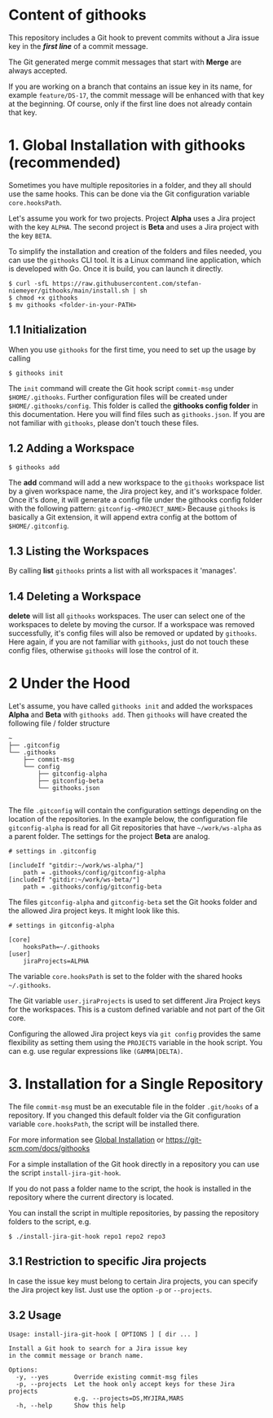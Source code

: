 # Content of githooks

This repository includes a Git hook to prevent commits without a Jira issue key in the ***first line*** of a commit message.

The Git generated merge commit messages that start with **Merge** are always accepted.

If you are working on a branch that contains an issue key in its name, for example `feature/DS-17`,
the commit message will be enhanced with that key at the beginning.
Of course, only if the first line does not already contain that key.

<a name="global-installation"></a>
# 1. Global Installation with githooks (recommended)

Sometimes you have multiple repositories in a folder, and they all should use the same hooks.
This can be done via the Git configuration variable `core.hooksPath`.

Let's assume you work for two projects. Project **Alpha** uses a Jira project with the key `ALPHA`.
The second project is **Beta** and uses a Jira project with the key `BETA`.

To simplify the installation and creation of the folders and files needed, you can use the `githooks`
CLI tool. It is a Linux command line application, which is developed with Go.
Once it is build, you can launch it directly.

```shell
$ curl -sfL https://raw.githubusercontent.com/stefan-niemeyer/githooks/main/install.sh | sh
$ chmod +x githooks
$ mv githooks <folder-in-your-PATH>
```

## 1.1 Initialization
When you use `githooks` for the first time, you need to set up the usage by calling
```shell
$ githooks init
```

The `init` command will create the Git hook script `commit-msg` under `$HOME/.githooks`. Further configuration files
will be created under `$HOME/.githooks/config`. This folder is called the **githooks config folder** in this documentation.
Here you will find files such as `githooks.json`. 
If you are not familiar with `githooks`, please don't touch these files.

## 1.2 Adding a Workspace

```shell
$ githooks add
```
The **add** command will add a new workspace to the `githooks` workspace list by a given workspace name, 
the Jira project key, and it's workspace folder.
Once it's done, it will generate a config file under the githooks config folder with the following pattern: `gitconfig-<PROJECT_NAME>` 
Because `githooks` is basically a Git extension, it will append extra config at the bottom of `$HOME/.gitconfig`.

## 1.3 Listing the Workspaces
By calling **list** `githooks` prints a list with all workspaces it 'manages'.

## 1.4 Deleting a Workspace
**delete** will list all `githooks` workspaces. The user can select one of the workspaces to delete by moving the cursor.
If a workspace was removed successfully, it's config files will also be removed or updated by `githooks`.
Here again, if you are not familiar with `githooks`, just do not touch these config files,
otherwise `githooks` will lose the control of it. 

# 2 Under the Hood
Let's assume, you have called `githooks init` and added the workspaces **Alpha** and **Beta** with `githooks add`.
Then `githooks` will have created the following
file / folder structure

```
~
├── .gitconfig
└── .githooks
    ├── commit-msg
    └── config
        ├── gitconfig-alpha
        ├── gitconfig-beta
        └── githooks.json
    
```

The file `.gitconfig` will contain the configuration settings depending on the location of the
repositories. In the example below, the configuration file `gitconfig-alpha` is read for
all Git repositories that have `~/work/ws-alpha` as a parent folder.
The settings for the project **Beta** are analog.

```
# settings in .gitconfig

[includeIf "gitdir:~/work/ws-alpha/"]
    path = .githooks/config/gitconfig-alpha
[includeIf "gitdir:~/work/ws-beta/"]
    path = .githooks/config/gitconfig-beta
```

The files `gitconfig-alpha` and `gitconfig-beta` set the Git hooks folder and the allowed Jira project keys.
It might look like this.

```
# settings in gitconfig-alpha

[core]
    hooksPath=~/.githooks
[user]
    jiraProjects=ALPHA
```

The variable `core.hooksPath` is set to the folder with the shared hooks `~/.githooks`.

The Git variable `user.jiraProjects` is used to set different Jira Project keys for the workspaces.
This is a custom defined variable and not part of the Git core.

Configuring the allowed Jira project keys via `git config` provides the same flexibility as setting them using the
`PROJECTS` variable in the hook script. You can e.g. use regular expressions like `(GAMMA|DELTA)`.

# 3. Installation for a Single Repository

The file `commit-msg` must be an executable file in the folder `.git/hooks` of a repository.
If you changed this default folder via the Git configuration variable `core.hooksPath`,
the script will be installed there.

For more information see [Global Installation](#global-installation) or https://git-scm.com/docs/githooks

For a simple installation of the Git hook directly in a repository you can use the script `install-jira-git-hook`.

If you do not pass a folder name to the script, the hook is installed in the repository where the current
directory is located.

You can install the script in multiple repositories, by passing the repository folders to the script, e.g.
```shell
$ ./install-jira-git-hook repo1 repo2 repo3
```

## 3.1 Restriction to specific Jira projects

In case the issue key must belong to certain Jira projects, you can specify the Jira project key list.
Just use the option `-p` or `--projects`.

## 3.2 Usage
```
Usage: install-jira-git-hook [ OPTIONS ] [ dir ... ]

Install a Git hook to search for a Jira issue key
in the commit message or branch name.

Options:
  -y, --yes       Override existing commit-msg files
  -p, --projects  Let the hook only accept keys for these Jira projects
                  e.g. --projects=DS,MYJIRA,MARS
  -h, --help      Show this help
```
